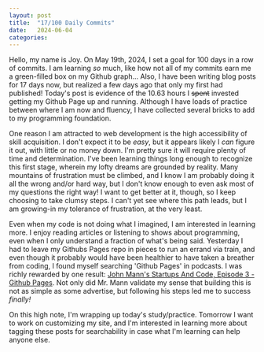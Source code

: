 ```yaml
---
layout: post
title:  "17/100 Daily Commits"
date:   2024-06-04 
categories: 
---
```

Hello, my name is Joy. On May 19th, 2024, I set a goal for 100 days in a row of commits. I am learning _so_ much, like how not all of my commits earn me a green-filled box on my Github graph... Also, I have been writing blog posts for 17 days now, but realized a few days ago that only my first had published! Today's post is evidence of the 10.63 hours I ~~spent~~ invested getting my Github Page up and running. Although I have loads of practice between where I am now and fluency, I have collected several bricks to add to my programming foundation.

One reason I am attracted to web development is the high accessibility of skill acquisition. I don't expect it to be _easy_, but it appears likely I _can_ figure it out, with little or no money down. I'm pretty sure it will require plenty of time and determination. I've been learning things long enough to recognize this first stage, wherein my lofty dreams are grounded by reality. Many mountains of frustration must be climbed, and I know I am probably doing it all the wrong and/or hard way, but I don't know enough to even ask most of my questions the right way! I want to get better at it, though, so I keep choosing to take clumsy steps. I can't yet see where this path leads, but I am growing-in my tolerance of frustration, at the very least. 

Even when my code is not doing what I imagined, I am interested in learning more. I enjoy reading articles or listening to shows about programming, even when I only understand a fraction of what's being said. Yesterday I had to leave my Githubs Pages repo in pieces to run an errand via train, and even though it probably would have been healthier to have taken a breather from coding, I found myself searching 'Github Pages' in podcasts. I was richly rewarded by one result: [John Mann's Startups And Code, Episode 3 - Github Pages](https://www.youtube.com/watch?app=desktop&v=LrUg-XSCmBg). Not only did Mr. Mann validate my sense that building this is not as simple as some advertise, but following his steps led me to success _finally!_ 

On this high note, I'm wrapping up today's study/practice. Tomorrow I want to work on customizing my site, and I'm interested in learning more about tagging these posts for searchability in case what I'm learning can help anyone else.